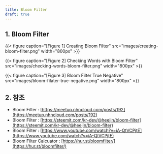 ```yaml
---
title: Bloom Filter
draft: true
---
```


## 1. Bloom Filter

{{< figure caption="[Figure 1] Creating Bloom Filter" src="images/creating-bloom-filter.png" width="800px" >}}

{{< figure caption="[Figure 2] Checking Words with Bloom Filter" src="images/checking-words-bloom-filter.png" width="800px" >}}

{{< figure caption="[Figure 3] Bloom Filter True Negative" src="images/bloom-filater-true-negative.png" width="800px" >}}

## 2. 참조

* Bloom Filter : [https://meetup.nhncloud.com/posts/192](https://meetup.nhncloud.com/posts/192)
* Bloom Filter : [https://steemit.com/kr-dev/@heejin/bloom-filter](https://steemit.com/kr-dev/@heejin/bloom-filter)
* Bloom Filter : [https://www.youtube.com/watch?v=iA-QtVCPjtE](https://www.youtube.com/watch?v=iA-QtVCPjtE)
* Bloom Filter Calcuator : [https://hur.st/bloomfilter/](https://hur.st/bloomfilter/)